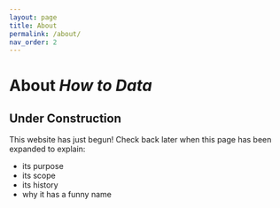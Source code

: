 ```yaml
---
layout: page
title: About
permalink: /about/
nav_order: 2
---
```


# About *How to Data*

## Under Construction

This website has just begun!  Check back later when this page has been expanded to explain:

 * its purpose
 * its scope
 * its history
 * why it has a funny name

